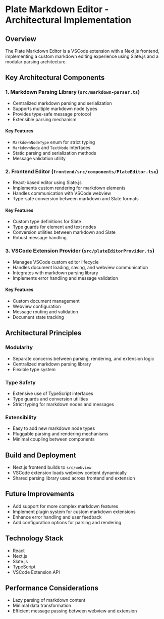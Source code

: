 # Plate Markdown Editor - Architectural Implementation

## Overview
The Plate Markdown Editor is a VSCode extension with a Next.js frontend, implementing a custom markdown editing experience using Slate.js and a modular parsing architecture.

## Key Architectural Components

### 1. Markdown Parsing Library (`src/markdown-parser.ts`)
- Centralized markdown parsing and serialization
- Supports multiple markdown node types
- Provides type-safe message protocol
- Extensible parsing mechanism

#### Key Features
- `MarkdownNodeType` enum for strict typing
- `MarkdownNode` and `TextNode` interfaces
- Static parsing and serialization methods
- Message validation utility

### 2. Frontend Editor (`frontend/src/components/PlateEditor.tsx`)
- React-based editor using Slate.js
- Implements custom rendering for markdown elements
- Handles communication with VSCode webview
- Type-safe conversion between markdown and Slate formats

#### Key Features
- Custom type definitions for Slate
- Type guards for element and text nodes
- Conversion utilities between markdown and Slate
- Robust message handling

### 3. VSCode Extension Provider (`src/plateEditorProvider.ts`)
- Manages VSCode custom editor lifecycle
- Handles document loading, saving, and webview communication
- Integrates with markdown parsing library
- Implements error handling and message validation

#### Key Features
- Custom document management
- Webview configuration
- Message routing and validation
- Document state tracking

## Architectural Principles

### Modularity
- Separate concerns between parsing, rendering, and extension logic
- Centralized markdown parsing library
- Flexible type system

### Type Safety
- Extensive use of TypeScript interfaces
- Type guards and conversion utilities
- Strict typing for markdown nodes and messages

### Extensibility
- Easy to add new markdown node types
- Pluggable parsing and rendering mechanisms
- Minimal coupling between components

## Build and Deployment
- Next.js frontend builds to `src/webview`
- VSCode extension loads webview content dynamically
- Shared parsing library used across frontend and extension

## Future Improvements
- Add support for more complex markdown features
- Implement plugin system for custom markdown extensions
- Enhance error handling and user feedback
- Add configuration options for parsing and rendering

## Technology Stack
- React
- Next.js
- Slate.js
- TypeScript
- VSCode Extension API

## Performance Considerations
- Lazy parsing of markdown content
- Minimal data transformation
- Efficient message passing between webview and extension